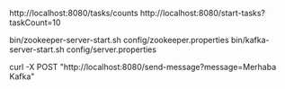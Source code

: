 http://localhost:8080/tasks/counts
http://localhost:8080/start-tasks?taskCount=10


bin/zookeeper-server-start.sh config/zookeeper.properties
bin/kafka-server-start.sh config/server.properties

curl -X POST "http://localhost:8080/send-message?message=Merhaba Kafka"
